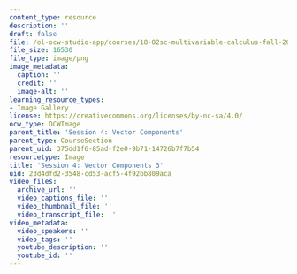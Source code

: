 ```yaml
---
content_type: resource
description: ''
draft: false
file: /ol-ocw-studio-app/courses/18-02sc-multivariable-calculus-fall-2010/23d4dfd23548cd53acf54f92bb809aca_MIT18_02SC_L2Brds_3.png
file_size: 16530
file_type: image/png
image_metadata:
  caption: ''
  credit: ''
  image-alt: ''
learning_resource_types:
- Image Gallery
license: https://creativecommons.org/licenses/by-nc-sa/4.0/
ocw_type: OCWImage
parent_title: 'Session 4: Vector Components'
parent_type: CourseSection
parent_uid: 375dd1f6-85ad-f2e0-9b71-14726b7f7b54
resourcetype: Image
title: 'Session 4: Vector Components 3'
uid: 23d4dfd2-3548-cd53-acf5-4f92bb809aca
video_files:
  archive_url: ''
  video_captions_file: ''
  video_thumbnail_file: ''
  video_transcript_file: ''
video_metadata:
  video_speakers: ''
  video_tags: ''
  youtube_description: ''
  youtube_id: ''
---
```

